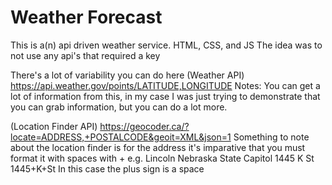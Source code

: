# Weather Forecast
This is a(n) api driven weather service. HTML, CSS, and JS
The idea was to not use any api's that required a key

There's a lot of variability you can do here
(Weather API)
https://api.weather.gov/points/LATITUDE,LONGITUDE
Notes: You can get a lot of information from this, in my case I was just trying to demonstrate that you can grab information, but you can do a lot more.

(Location Finder API)
https://geocoder.ca/?locate=ADDRESS,+POSTALCODE&geoit=XML&json=1 
Something to note about the location finder is for the address it's imparative that you must format it with spaces with +
e.g.
Lincoln Nebraska State Capitol
1445 K St
1445+K+St
In this case the plus sign is a space

